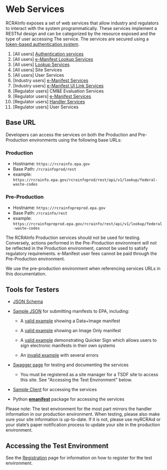 # Web Services

RCRAInfo exposes a set of web services that allow industry and regulators to interact with the system programmatically.
These services implement a RESTful design and can be categorized by the resource exposed and the type of user accessing
The service. The services are secured using a [token-based authentication system](./authentication.md).

1. [All users] [Authentication services](authentication.md)
2. [All users] [e-Manifest Lookup Services](./Lookup/e-manifest.md)
3. [All users] [Lookup Services](./Lookup/lookup.md)
4. [All users] Site Services
5. [All users] User Services
6. [Industry users] [e-Manifest Services](Manifest/save.md)
7. [Industry users] [e-Manifest UI Link Services](./Manifest/ui-link.md)
8. [Regulator users] CM&E Evaluation Services
9. [Regulator users] [e-Manifest Services](Manifest/states.md)
10. [Regulator users] [Handler Services](./site-handler.md)
11. [Regulator users] User Services

## Base URL

Developers can access the services on both the Production and Pre-Production environments using the following base URLs:

### Production

- Hostname: `https://rcrainfo.epa.gov`
- Base Path: `/rcrainfoprod/rest`
- example: `https://rcrainfo.epa.gov/rcrainfoprod/rest/api/v1/lookup/federal-waste-codes`

### Pre-Production

- Hostname: `https://rcrainfopreprod.epa.gov`
- Base Path: `/rcrainfo/rest`
- example: `https://rcrainfopreprod.epa.gov/rcrainfo/rest/api/v1/lookup/federal-waste-codes`

The RCRAInfo Production services should not be used for testing. Conversely, actions performed in the Pre-Production
environment will not be reflected in the Production environment, cannot be used to satisfy regulatory requirements.
e-Manifest user fees cannot be paid through the Pre-Production environment.

We use the pre-production environment when referencing services URLs in this documentation.

## Tools for Testers

- [JSON Schema](https://github.com/USEPA/e-manifest/tree/master/Services-Information/Schema)
- [Sample JSON](https://github.com/USEPA/e-manifest/tree/master/Services-Information/Schema/manifest-save-return-examples)
  for submitting manifests to EPA, including:

  - A [valid example](https://github.com/USEPA/e-manifest/blob/master/Services-Information/Schema/manifest-save-return-examples/emanifest-save-valid-Data-and-Image-example.json)
    showing a Data+Image manifest

  - A [valid example](https://github.com/USEPA/e-manifest/blob/master/Services-Information/Schema/manifest-save-return-examples/emanifest-save-valid-Image-Only-Designated-Facility-example.json)
    showing an Image Only manifest

  - A [valid example](https://github.com/USEPA/e-manifest/blob/master/Services-Information/Schema/quicker%20sign%20example.json)
    demonstrating Quicker Sign which allows users to sign electronic manifests in their own systems

  - An [invalid example](https://github.com/USEPA/e-manifest/blob/master/Services-Information/Schema/manifest-save-return-examples/emanifest-save-invalid-example.json)
    with several errors

- [Swagger page](https://rcrainfopreprod.epa.gov/rcrainfo/secured/swagger/) for testing and documenting the services
  - You must be registered as a site manager for a TSDF site to access this site. See "Accessing the Test Environment"
    below.
- [Sample Client](https://github.com/USEPA/e-manifest/tree/master/Services-Information/sample-client) for accessing the
  services
- Python [**emanifest**](https://github.com/USEPA/e-manifest/tree/master/emanifest-py) package for accessing the
  services

Please note: The test environment for the most part mirrors the handler information in our production environment.
When testing, please also make sure your site information is up-to-date. If it is not, please use myRCRAid or your
state’s paper notification process to update your site in the production environment.

## Accessing the Test Environment

See the [Registration](../Intro/registration.md) page for information on how to register for the test environment.
